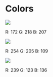 # Colors

![](https://cldup.com/FVARJ6EhWF.png)

R: 172 G: 218 B: 207

![](https://cldup.com/_v4VwyDq6x.png)

R: 254 G: 205 B: 109

![](https://cldup.com/riZ4EIAYrn.png)

R: 239 G: 123 B: 136
